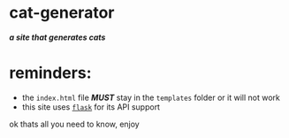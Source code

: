 # cat-generator
<strong><i>a site that generates cats</i></strong> 


# reminders:
- the `index.html` file ***MUST*** stay in the `templates` folder or it will not work 
- this site uses [`flask`](https://pypi.org/project/Flask/) for its API support 

ok thats all you need to know, enjoy
